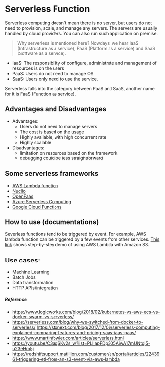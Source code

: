 # Serverless Function

Serverless computing doesn't mean there is no server, but users do not need to provision, scale, and manage any servers. The servers are usually handled by cloud providers. You can also run such application on premise. 

> Why serverless is mentioned here?
Nowdays, we hear IaaS (Infrastructure as a service), PaaS (Platform as a service) and SaaS (Software as a service). 
- IaaS: The responsibility of configure, administrate and management of resources is on the users
- PaaS: Users do not need to manage OS
- SaaS: Users only need to use the service.

Serverless falls into the category between PaaS and SaaS, another name for it is FaaS (Function as service). 

## Advantages and Disadvantages

- Advantages:
    - Users do not need to manage servers
    - The cost is based on the usage
    - Highly available, with high concurrent rate
    - Highly scalable 
- Disadvantages:
    - limitation on resources based on the framework 
    - debugging could be less straightforward

## Some serverless frameworks

- [AWS Lambda function](https://docs.aws.amazon.com/lambda/latest/dg/welcome.html)
- [Nuclio](https://nuclio.io)
- [OpenFaas](https://www.openfaas.com)
- [Azure Serverless Computing](https://azure.microsoft.com/en-us/overview/serverless-computing/)
- [Google Cloud Functions](https://cloud.google.com/functions/)

## How to use (documentations)

Severless functions tend to be triggered by event. For example, AWS lambda function can be triggered by a few events from other services. [This link](https://docs.aws.amazon.com/lambda/latest/dg/with-s3-example.html) shows step-by-stey demo of using AWS Lambda with Amazon S3. 

## Use cases:

- Machine Learning
- Batch Jobs
- Data transformation
- HTTP APIs/integration

##### Reference
- https://www.logicworks.com/blog/2018/02/kubernetes-vs-aws-ecs-vs-docker-swarm-vs-serverless/
- https://serverless.com/blog/why-we-switched-from-docker-to-serverless/
https://stxnext.com/blog/2017/12/06/serverless-computing-explained-comparing-features-and-pricing-saas-iaas-paas/
- https://www.martinfowler.com/articles/serverless.html
- https://youtu.be/C3agSKv2s_w?list=PLlIapFDp305AiwA17mUNtgi5-u23eHm5j
- https://redshiftsupport.matillion.com/customer/en/portal/articles/2243961-triggering-etl-from-an-s3-event-via-aws-lambda
